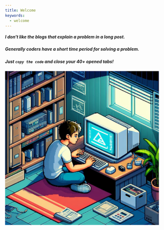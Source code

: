 ```yaml
---
title: Welcome
keywords:
  - welcome
---
```


##### I don't like the blogs that explain a problem in a long post.  
##### Generally coders have a short time period for solving a problem.

##### Just `copy the code` and close your 40+ opened tabs!

![coder](../../assets/image/coder.jpeg)
